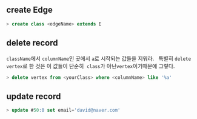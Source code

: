 ## create Edge
```sql
> create class <edgeName> extends E
```

## delete record
`className`에서 `columnName`인 곳에서 `a`로 시작되는 값들을 지워라.  
특별히 `delete vertex`로 한 것은 이 값들이 단순히  `class`가 아닌`vertex`이기때문에 그렇다.
```sql
> delete vertex from <yourClass> where <columnName> like '%a'
```
## update record
```sql
> update #50:0 set email='david@naver.com'
```


